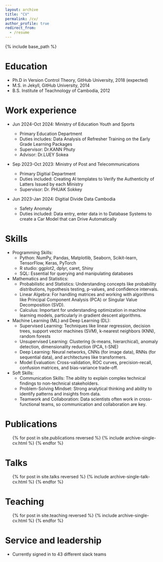 ```yaml
---
layout: archive
title: "CV"
permalink: /cv/
author_profile: true
redirect_from:
  - /resume
---
```


{% include base_path %}

Education
======
* Ph.D in Version Control Theory, GitHub University, 2018 (expected)
* M.S. in Jekyll, GitHub University, 2014
* B.S. Institute of Teachnology of Cambodia, 2012

Work experience
======
* Jun 2024-Oct 2024: Ministry of Education Youth and Sports
  * Primary Education Department
  * Duties includes: Data Analysis of Refresher Training on the Early Grade Learning Packages
  * Supervisor: Dr.KANN Phuty
  * Advisor: Dr.LUEY Sokea

* Sep 2023-Oct 2023: Ministry of Post and Telecommunications
  * Primary Digitial Department
  * Duties included: Creating AI templates to Verify the Authenticity of Latters Issued by each Ministry
  * Supervisor: Dr. PHUAK Sokkey

* Jun 2023-Jan 2024: Digitial Divide Data Cambodia
  * Safety Anomaly
  * Duties included: Data entry, enter data in to Database Systems to create a Car Model that can Drive Automatically
  
Skills
======
* Programming Skills:
  * Python: NumPy, Pandas, Matplotlib, Seaborn, Scikit-learn, TensorFlow, Keras, PyTorch
  * R studio: ggplot2, dplyr, caret, Shiny
  * SQL: Essential for querying and manipulating databases
* Mathematics and Statistics:
  * Probabilistic and Statistics: Understanding concepts like probability distributions, hypothesis testing, p-values, and confidence intervals.
  * Linear Algebra: For handling matrices and working with algorithms like Principal Component Analysis (PCA) 
  or Singular Value Decomposition (SVD).
  * Calculus: Important for understanding optimization in machine learning models, particularly in gradient 
  descent algorithms.
* Machine Learning (ML) and Deep Learning (DL):
  * Supervised Learning: Techniques like linear regression, decision trees, support vector machines (SVM), k-nearest neighbors (KNN), random forests
  * Unsupervised Learning: Clustering (k-means, hierarchical), anomaly detection, dimensionality reduction 
  (PCA, t-SNE)
  * Deep Learning: Neural networks, CNNs (for image data), RNNs (for sequential data), and architectures like transformers.
  * Model Evaluation: Cross-validation, ROC curves, precision-recall, confusion matrices, and bias-variance trade-off.
* Soft Skills:
  * Communication Skills: The ability to explain complex technical findings to non-technical stakeholders.
  * Problem-Solving Mindset: Strong analytical thinking and ability to identify patterns and insights from data.
  * Teamwork and Collaboration: Data scientists often work in cross-functional teams, so communication and collaboration are key.

Publications
======
  <ul>{% for post in site.publications reversed %}
    {% include archive-single-cv.html %}
  {% endfor %}</ul>
  
Talks
======
  <ul>{% for post in site.talks reversed %}
    {% include archive-single-talk-cv.html  %}
  {% endfor %}</ul>
  
Teaching
======
  <ul>{% for post in site.teaching reversed %}
    {% include archive-single-cv.html %}
  {% endfor %}</ul>
  
Service and leadership
======
* Currently signed in to 43 different slack teams
